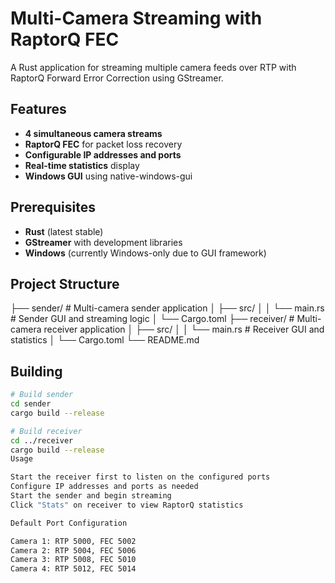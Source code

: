 # Multi-Camera Streaming with RaptorQ FEC

A Rust application for streaming multiple camera feeds over RTP with RaptorQ Forward Error Correction using GStreamer.

## Features

- **4 simultaneous camera streams**
- **RaptorQ FEC** for packet loss recovery
- **Configurable IP addresses and ports**
- **Real-time statistics** display
- **Windows GUI** using native-windows-gui

## Prerequisites

- **Rust** (latest stable)
- **GStreamer** with development libraries
- **Windows** (currently Windows-only due to GUI framework)

## Project Structure
├── sender/          # Multi-camera sender application
│   ├── src/
│   │   └── main.rs  # Sender GUI and streaming logic
│   └── Cargo.toml
├── receiver/        # Multi-camera receiver application
│   ├── src/
│   │   └── main.rs  # Receiver GUI and statistics
│   └── Cargo.toml
└── README.md

## Building

```bash
# Build sender
cd sender
cargo build --release

# Build receiver  
cd ../receiver
cargo build --release
Usage

Start the receiver first to listen on the configured ports
Configure IP addresses and ports as needed
Start the sender and begin streaming
Click "Stats" on receiver to view RaptorQ statistics

Default Port Configuration

Camera 1: RTP 5000, FEC 5002
Camera 2: RTP 5004, FEC 5006
Camera 3: RTP 5008, FEC 5010
Camera 4: RTP 5012, FEC 5014